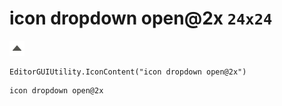 # icon dropdown open@2x `24x24`
<img src="/img/icon%20dropdown%20open@2x.png" width=24 height=24>

``` CSharp
EditorGUIUtility.IconContent("icon dropdown open@2x")
```
```
icon dropdown open@2x
```
